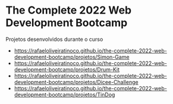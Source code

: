 # The Complete 2022 Web Development Bootcamp
Projetos desenvolvidos durante o curso

- https://rafaeloliveiratinoco.github.io/the-complete-2022-web-development-bootcamp/projetos/Simon-Game
- https://rafaeloliveiratinoco.github.io/the-complete-2022-web-development-bootcamp/projetos/Drum-Kit
- https://rafaeloliveiratinoco.github.io/the-complete-2022-web-development-bootcamp/projetos/Dicee-Challenge
- https://rafaeloliveiratinoco.github.io/the-complete-2022-web-development-bootcamp/projetos/TinDog
